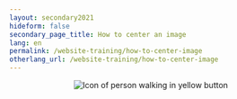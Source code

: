 ```yaml
---
layout: secondary2021
hideform: false
secondary_page_title: How to center an image
lang: en
permalink: /website-training/how-to-center-image
otherlang_url: /website-training/how-to-center-image
---
```

<div style="text-align:center;">

![Icon of person walking in yellow button](/media/badge_shared_badge.png "Icon of person walking in yellow button")

</div>
